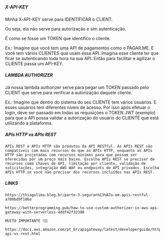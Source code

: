 ##### X-API-KEY

Minha X-API-KEY serve para IDENTIFICAR o CLIENT.

Ou seja, ela não serve para autorização e sim autenticação.

É como se fosse um TOKEN que identifico o cliente.

Ex.: Imagine que você tem uma API de pagamentos como o PAGAR.ME.
E você tem vários CLIENTES que usam essa API. Imagina esse cliente ter que ficar se autenticando toda hora na sua API. Então para facilitar e agilizar o CLIENTE passa um API-KEY.

##### LAMBDA AUTHORIZER

Já nossa lambda authorizer serve para pegar um TOKEN passado pelo CLIENT que serve para verificar a autorização daquele cliente.

Ex.: Imagine que dentro do sistema do seu CLIENTE tem vários usuários. E esses usuários tem diferentes níveis de acesso. Por isso após efetuar o login, deve ser passado em todas as requisições o TOKEN JWT (exemplo) para que a API possa validar a autorização do usuário do CLIENTE que está utilizando a plataforma.

##### APIs HTTP vs APIs REST

```
APIs REST e APIs HTTP são produtos da API RESTful. As APIs REST são compatíveis com mais recursos do que as APIs HTTP, enquanto as APIs HTTP são projetadas com recursos mínimos para que possam ser oferecidas por um preço mais baixo. Escolha APIs REST se precisar de recursos como chaves de API, limitação por cliente, validação de solicitações, integração AWS WAF ou endpoints de API privados. Escolha APIs HTTP se você não precisar dos recursos incluídos nas APIs REST.
```

##### LINKS

```
https://thiagolima.blog.br/parte-3-seguran%C3%A7a-em-apis-restful-a780bd9f186a

https://betterprogramming.pub/how-to-use-custom-authorizer-in-aws-api-gateway-with-serverless-4ddf42f32390

MUITO IMPORTANTE 👇🏽

https://docs.aws.amazon.com/pt_br/apigateway/latest/developerguide/http-api-vs-rest.html
```
